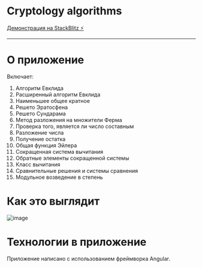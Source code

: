 # Cryptology algorithms

[Демонстрация на StackBlitz ⚡️](https://stackblitz.com/edit/cryptoalg)

***
# О приложение
Включает: 
1. Алгоритм Евклида
2. Расширенный алгоритм Евклида
3. Наименьшее общее кратное
4. Решето Эратосфена
5. Решето Сундарама
6. Метод разложения на множители Ферма
7. Проверка того, является ли число составным
8. Разложение числа
9. Получение остатка
10. Общая функция Эйлера
11. Сокращенная система вычитания
12. Обратные элементы сокращенной системы
13. Класс вычитания
14. Сравнительные решения и системы сравнения
15. Модульное возведение в степень

# Как это выглядит

![image](https://github.com/user-attachments/assets/f50ce866-8f96-4e0d-a015-aee1e50317fd)

# Технологии в приложение
Приложение написано с использованием фреймворка Angular.

